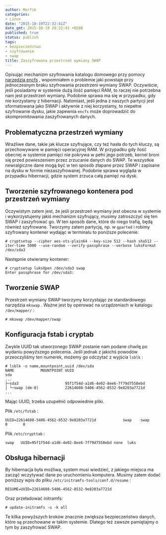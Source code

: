 ```yaml
---
author: Morfik
categories:
- Linux
date: "2015-10-19T22:32:41Z"
date_gmt: 2015-10-19 20:32:41 +0200
published: true
status: publish
tags:
- bezpieczeństwo
- szyfrowanie
- swap
title: Zaszyfrowana przestrzeń wymiany SWAP
---
```


Opisując mechanizm szyfrowania katalogu domowego przy pomocy [narzędzia
encfs](/post/szyfrowanie-katalogu-home-przy-pomocy-encfs/) , wspomniałem o
problemie jaki powstaje przy jednoczesnym braku szyfrowania przestrzeni wymiany SWAP. Oczywiście,
jeśli posiadamy w systemie dużą ilość pamięci RAM, to raczej nie potrzebna nam jest przestrzeń
wymiany. Podobnie sprawa ma się w przypadku, gdy nie korzystamy z hibernacji. Natomiast, jeśli jedna
z naszych partycji jest sformatowana jako SWAP i aktywnie z niej korzystamy, to niepełne szyfrowanie
dysku, jakie zapewnia `encfs` może doprowadzić do skompromitowania zaszyfrowanych danych.

<!--more-->
## Problematyczna przestrzeń wymiany

Wrażliwe dane, takie jak klucze szyfrujące, czy też hasła do tych kluczy, są przechowywane w pamięci
operacyjnej RAM. W przypadku gdy ilość obecnej w systemie pamięci nie pokrywa w pełni jego potrzeb,
kernel broni się przed powieszeniem przez zrzucanie danych do SWAP. Te wszystkie newralgiczne dane
mogą być w ten sposób złapane przez SWAP i zapisane na dysku w formie niezaszyfrowanej. Podobnie
sprawa wygląda w przypadku hibernacji, gdzie system zrzuca całą pamięć na dysk.

## Tworzenie szyfrowanego kontenera pod przestrzeń wymiany

Oczywistym zatem jest, że jeśli przestrzeń wymiany jest obecna w systemie i wykorzystujemy jakiś
mechanizm szyfrujący, musimy zatroszczyć się ten SWAP i zaszyfrować go. W ten sposób dane, które do
niego trafią, będą również szyfrowane. Tworzymy zatem partycję, np. w `gparted` i robimy szyfrowany
kontener wydając w terminalu to poniższe
    polecenie:

    # cryptsetup --cipher aes-xts-plain64 --key-size 512 --hash sha512 --iter-time 5000 --use-random --verify-passphrase --verbose luksFormat /dev/sda3

Następnie otwieramy kontener:

    # cryptsetup luksOpen /dev/sda3 swap
    Enter passphrase for /dev/sda3:

## Tworzenie SWAP

Przestrzeń wymiany SWAP tworzymy korzystając ze standardowego narzędzia `mkswap` . Ważne jest by
operować na urządzeniach w katalogu `/dev/mapper/` :

    # mkswap /dev/mapper/swap

## Konfiguracja fstab i cryptab

Zwykle UUID tak utworzonego SWAP zostanie nam podane chwilę po wydaniu powyższego polecenia. Jeśli
jednak z jakichś powodów przeoczyliśmy ten numerek, możemy go odczytać z wyjścia `lsblk` :

    # lsblk -o name,mountpoint,uuid /dev/sda
    NAME            MOUNTPOINT UUID
    sda
    ...
    ├─sda3                     95f1f54d-a1d6-4e02-8ee6-7f79d7558ebd
    │ └─swap (dm-0)            22614608-5406-4562-8532-9e8203a7721d
    ...

Mając UUID, trzeba uzupełnić odpowiednie pliki.

Plik `/etc/fstab` :

    UUID=22614608-5406-4562-8532-9e8203a7721d            swap    swap              0       0

Plik `/etc/crypttab` :

    swap   UUID=95f1f54d-a1d6-4e02-8ee6-7f79d7558ebd none  luks

## Obsługa hibernacji

By hibernacja była możliwa, system musi wiedzieć, z jakiego miejsca ma zacząć wczytywać dane po
uruchomieniu komputera. Musimy zatem dodać poniższy wpis do pliku
`/etc/initramfs-tools/conf.d/resume` :

    RESUME=UUID=22614608-5406-4562-8532-9e8203a7721d

Oraz przeładować initramfs:

    # update-initramfs -u -k all

Te kilka powyższych kroków znacznie zwiększa bezpieczeństwo danych, które są przechowane w takim
systemie. Dlatego też zawsze pamiętajmy o tym by zaszyfrować SWAP.
